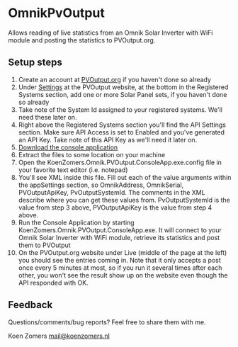 # OmnikPvOutput

Allows reading of live statistics from an Omnik Solar Inverter with WiFi module and posting the statistics to PVOutput.org.

## Setup steps

1. Create an account at [PVOutput.org](http://www.pvoutput.org) if you haven't done so already
2. Under [Settings](http://pvoutput.org/account.jsp) at the PVOutput website, at the bottom in the Registered Systems section, add one or more Solar Panel sets, if you haven't done so already
3. Take note of the System Id assigned to your registered systems. We'll need these later on.
4. Right above the Registered Systems section you'll find the API Settings section. Make sure API Access is set to Enabled and you've generated an API Key. Take note of this API Key as we'll need it later on.
5. [Download the console application](/KoenZomers/OmnikPvOutput/raw/master/KoenZomers.Omnik.PVOutput.zip)
6. Extract the files to some location on your machine
7. Open the KoenZomers.Omnik.PVOutput.ConsoleApp.exe.config file in your favorite text editor (i.e. notepad)
8. You'll see XML inside this file. Fill out each of the value arguments within the appSettings section, so OmnikAddress, OmnikSerial, PVOutputApiKey, PvOutputSystemId. The comments in the XML describe where you can get these values from. PvOutputSystemId is the value from step 3 above, PVOutputApiKey is the value from step 4 above.
9. Run the Console Application by starting KoenZomers.Omnik.PVOutput.ConsoleApp.exe. It will connect to your Omnik Solar Inverter with WiFi module, retrieve its statistics and post them to PVOutput
10. On the PVOutput.org website under Live (middle of the page at the left) you should see the entries coming in. Note that it only accepts a post once every 5 minutes at most, so if you run it several times after each other, you won't see the result show up on the website even though the API responded with OK.

## Feedback

Questions/comments/bug reports? Feel free to share them with me.

Koen Zomers
mail@koenzomers.nl
